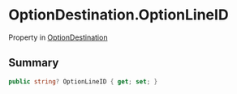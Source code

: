 # OptionDestination.OptionLineID

Property in [OptionDestination](/docs/api/csharp/yarn.compiler.basicblock.optiondestination.md)

## Summary



```csharp
public string? OptionLineID { get; set; }
```

